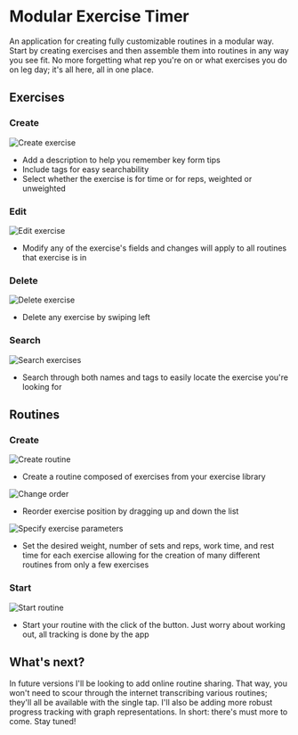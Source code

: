 # Modular Exercise Timer
An application for creating fully customizable routines in a modular way. Start by creating exercises and then assemble them into routines in any way you see fit. No more forgetting what rep you're on or what exercises you do on leg day; it's all here, all in one place.

## Exercises
### Create 
![Create exercise](lib/assets/readme/add_exercise.gif "Create exercise")
- Add a description to help you remember key form tips
- Include tags for easy searchability 
- Select whether the exercise is for time or for reps, weighted or unweighted

### Edit
![Edit exercise](lib/assets/readme/edit_exercise.gif "Edit exercise")
- Modify any of the exercise's fields and changes will apply to all routines that exercise is in

### Delete
![Delete exercise](lib/assets/readme/delete_exercise.gif "Delete exercise")
- Delete any exercise by swiping left

### Search
![Search exercises](lib/assets/readme/search_exercise.gif "Search exercises")
- Search through both names and tags to easily locate the exercise you're looking for

## Routines
### Create
![Create routine](lib/assets/readme/add_exercise_to_routine.gif "Create routine")
- Create a routine composed of exercises from your exercise library

![Change order](lib/assets/readme/reorder_exercises_in_routine.gif "Change order")
- Reorder exercise position by dragging up and down the list

![Specify exercise parameters](lib/assets/readme/edit_exercise_in_routine.gif "Specify exercise parameters")
- Set the desired weight, number of sets and reps, work time, and rest time for each exercise allowing for the creation of many different routines from only a few exercises

### Start
![Start routine](lib/assets/readme/start_routine.gif "Start routine")
- Start your routine with the click of the button. Just worry about working out, all tracking is done by the app

## What's next?
In future versions I'll be looking to add online routine sharing. That way, you won't need to scour through the internet transcribing various routines; they'll all be available with the single tap. I'll also be adding more robust progress tracking with graph representations. In short: there's must more to come. Stay tuned!